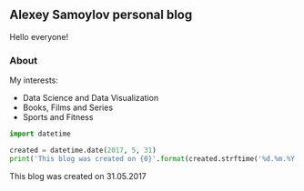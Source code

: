 ## Alexey Samoylov personal blog

Hello everyone!

### About

My interests:
- Data Science and Data Visualization
- Books, Films and Series
- Sports and Fitness

```python
import datetime

created = datetime.date(2017, 5, 31)
print('This blog was created on {0}'.format(created.strftime('%d.%m.%Y')))
```
<h>This blog was created on 31.05.2017</h>
